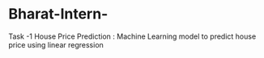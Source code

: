 # Bharat-Intern-
Task -1 House Price Prediction : Machine Learning model to predict house price using linear regression 
